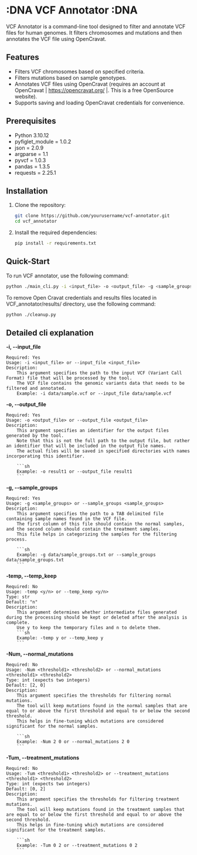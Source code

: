 # :DNA VCF Annotator :DNA

VCF Annotator is a command-line tool designed to filter and annotate VCF files for human genomes. It filters chromosomes and mutations and then annotates the VCF file using OpenCravat.

## Features

- Filters VCF chromosomes based on specified criteria.
- Filters mutations based on sample genotypes.
- Annotates VCF files using OpenCravat (requires an account at OpenCravat | https://opencravat.org/ |. This is a free OpenSource website).
- Supports saving and loading OpenCravat credentials for convenience.

## Prerequisites

- Python 3.10.12
- pyfiglet_module = 1.0.2
- json = 2.0.9
- argparse = 1.1
- pyvcf = 1.0.3
- pandas = 1.3.5
- requests = 2.25.1

## Installation

1. Clone the repository:
    ```sh
    git clone https://github.com/yourusername/vcf-annotator.git
    cd vcf_annotator
    ```

2. Install the required dependencies:
    ```sh
    pip install -r requirements.txt
    ```

## Quick-Start

To run VCF annotator, use the following command:

```sh
python ./main_cli.py -i <input_file> -o <output_file> -g <sample_groups> [-temp <y/n>] [-Num <normal_mutation_thresholds>] [-Tum <treatment_mutation_thresholds>]

```

To remove Open Cravat credentials and results files located in VCF_annotator/results/ directory, use the following command:

```sh
python ./cleanup.py 

```

## Detailed cli explanation

**-i, --input_file**

    Required: Yes
    Usage: -i <input_file> or --input_file <input_file>
    Description:
        This argument specifies the path to the input VCF (Variant Call Format) file that will be processed by the tool.
        The VCF file contains the genomic variants data that needs to be filtered and annotated.
        Example: -i data/sample.vcf or --input_file data/sample.vcf
        

**-o, --output_file**

    Required: Yes
    Usage: -o <output_file> or --output_file <output_file>
    Description:
        This argument specifies an identifier for the output files generated by the tool.
        Note that this is not the full path to the output file, but rather an identifier that will be included in the output file names.
        The actual files will be saved in specified directories with names incorporating this identifier.
        
        ```sh
        Example: -o result1 or --output_file result1
        ```

**-g, --sample_groups**

    Required: Yes
    Usage: -g <sample_groups> or --sample_groups <sample_groups>
    Description:
        This argument specifies the path to a TAB delimited file containing sample names found in the VCF file.
        The first column of this file should contain the normal samples, and the second column should contain the treatment samples.
        This file helps in categorizing the samples for the filtering process.
        
        ```sh
        Example: -g data/sample_groups.txt or --sample_groups data/sample_groups.txt
        ```

**-temp, --temp_keep**

    Required: No
    Usage: -temp <y/n> or --temp_keep <y/n>
    Type: str
    Default: "n"
    Description:
        This argument determines whether intermediate files generated during the processing should be kept or deleted after the analysis is complete.
        Use y to keep the temporary files and n to delete them.
        ```sh
        Example: -temp y or --temp_keep y
        ```

**-Num, --normal_mutations**

    Required: No
    Usage: -Num <threshold1> <threshold2> or --normal_mutations <threshold1> <threshold2>
    Type: int (expects two integers)
    Default: [2, 0]
    Description:
        This argument specifies the thresholds for filtering normal mutations.
        The tool will keep mutations found in the normal samples that are equal to or above the first threshold and equal to or below the second threshold.
        This helps in fine-tuning which mutations are considered significant for the normal samples.
        
        ```sh
        Example: -Num 2 0 or --normal_mutations 2 0
        ```

**-Tum, --treatment_mutations**

    Required: No
    Usage: -Tum <threshold1> <threshold2> or --treatment_mutations <threshold1> <threshold2>
    Type: int (expects two integers)
    Default: [0, 2]
    Description:
        This argument specifies the thresholds for filtering treatment mutations.
        The tool will keep mutations found in the treatment samples that are equal to or below the first threshold and equal to or above the second threshold.
        This helps in fine-tuning which mutations are considered significant for the treatment samples.
        
        ```sh
        Example: -Tum 0 2 or --treatment_mutations 0 2
        ```



